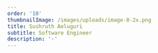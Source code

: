```yaml
---
order: '10'
thumbnailImage: /images/uploads/image-8-2x.png
title: Sushruth Aeluguri
subtitle: Software Engineer
description: '-'
---
```


